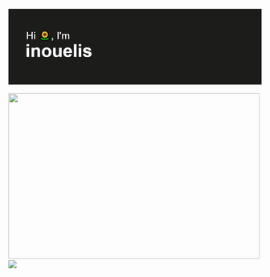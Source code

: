 [![MasterHead](https://github.com/inouelis/inouelis/blob/main/header.png)](https://github.com/inouelis)

<p float="left">
  <img src="https://spotify-recently-played-readme.vercel.app/api?user=c881mhcn9uyiufvboifs02lf0&unique=true" width="500" height="330"/>
  <img src= "https://github.com/inouelis/inouelis/blob/main/cat-sleep.gif" width="330">
</p>
